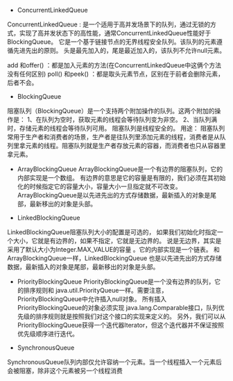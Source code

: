 - ConcurrentLinkedQueue

ConcurrentLinkedQueue : 是一个适用于高并发场景下的队列，通过无锁的方式，实现了高并发状态下的高性能，通常ConcurrentLinkedQueue性能好于BlockingQueue。 
它是一个基于链接节点的无界线程安全队列。该队列的元素遵循先进先出的原则。 
头是最先加入的，尾是最近加入的，该队列不允许null元素。

add 和offer() ：都是加入元素的方法(在ConcurrentLinkedQueue中这俩个方法没有任何区别) 
poll() 和peek() ：都是取头元素节点，区别在于前者会删除元素，后者不会。

- BlockingQueue

阻塞队列（BlockingQueue）是一个支持两个附加操作的队列。这两个附加的操作是： 
1、在队列为空时，获取元素的线程会等待队列变为非空。 
2、当队列满时，存储元素的线程会等待队列可用。 
阻塞队列是线程安全的。 
用途： 
阻塞队列常用于生产者和消费者的场景，生产者是往队列里添加元素的线程，消费者是从队列里拿元素的线程。阻塞队列就是生产者存放元素的容器，而消费者也只从容器里拿元素。

- ArrayBlockingQueue
ArrayBlockingQueue是一个有边界的阻塞队列，它的内部实现是一个数组。 
有边界的意思是它的容量是有限的，我们必须在其初始化的时候指定它的容量大小，容量大小一旦指定就不可改变。 
ArrayBlockingQueue是以先进先出的方式存储数据，最新插入的对象是尾部，最新移出的对象是头部。

- LinkedBlockingQueue

LinkedBlockingQueue阻塞队列大小的配置是可选的， 
如果我们初始化时指定一个大小，它就是有边界的，如果不指定，它就是无边界的。 
说是无边界，其实是采用了默认大小为Integer.MAX_VALUE的容量 。它的内部实现是一个链表。 
和ArrayBlockingQueue一样，LinkedBlockingQueue 也是以先进先出的方式存储数据，最新插入的对象是尾部，最新移出的对象是头部。

- PriorityBlockingQueue
PriorityBlockingQueue是一个没有边界的队列，它的排序规则和 java.util.PriorityQueue一样。需要注意，PriorityBlockingQueue中允许插入null对象。 
所有插入PriorityBlockingQueue的对象必须实现 java.lang.Comparable接口，队列优先级的排序规则就是按照我们对这个接口的实现来定义的。 
另外，我们可以从PriorityBlockingQueue获得一个迭代器Iterator，但这个迭代器并不保证按照优先级顺序进行迭代。

- SynchronousQueue

SynchronousQueue队列内部仅允许容纳一个元素。当一个线程插入一个元素后会被阻塞，除非这个元素被另一个线程消费

